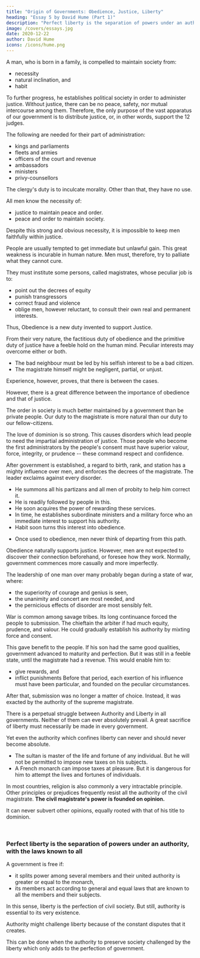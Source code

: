 ```yaml
---
title: "Origin of Governments: Obedience, Justice, Liberty"
heading: "Essay 5 by David Hume (Part 1)"
description: "Perfect liberty is the separation of powers under an authority, with the laws known to all"
image: /covers/essays.jpg
date: 2020-12-22
author: David Hume
icons: /icons/hume.png
---
```



A man, who is born in a family, is compelled to maintain society from:
- necessity
- natural inclination, and
- habit

To further progress, he establishes political society in order to administer justice. Without justice, there can be no peace, safety, nor mutual intercourse among them. Therefore, the only purpose of the vast apparatus of our government is to distribute justice, or, in other words, support the 12 judges. 

The following are needed for their part of administration:
- kings and parliaments
- fleets and armies
- officers of the court and revenue
- ambassadors
- ministers
- privy-counsellors

The clergy's duty is to inculcate morality. Other than that, they have no use.

All men know the necessity of:
- justice to maintain peace and order.
- peace and order to maintain society.

Despite this strong and obvious necessity, <!-- our nature is so frail and perverse that  -->it is impossible to keep men faithfully within justice. 

People are usually tempted to get immediate but unlawful gain. This great weakness is incurable in human nature. Men must, therefore, try to palliate what they cannot cure.

<!-- Some extraordinary circumstances may happen, in which a man finds his interests to be more promoted by fraud or rapine, than hurt by the breach which his injustice makes in the social union.

But much more frequently, he is seduced from his great and important, but distant interests, by the allurement of present, though often very frivolous temptations. -->

They must institute some persons, called magistrates, whose peculiar job is to:
- point out the decrees of equity
- punish transgressors
- correct fraud and violence
- oblige men, however reluctant, to consult their own real and permanent interests.

Thus, Obedience is a new duty invented to support Justice. <!-- The ties of equity must be corroborated by those of allegiance. But still, abstractly, nothing is gained by this alliance. -->

From their very nature, the factitious duty of obedience and the primitive <!-- and natural  -->duty of justice have a feeble hold on the human mind. Peculiar interests may overcome either or both. <!-- the one and the other. They are equally exposed to the same inconvenience. -->
- The bad neighbour must be led by his selfish interest <!--  the same motives --> to be a bad citizen.
- The magistrate himself might be negligent, partial, or unjust<!--  in his administration -->.

Experience, however, proves, that there is  between the cases.

However, there is a great difference between the importance of obedience and that of justice.

The order in society is much better maintained by a government than be private people. Our duty to the magistrate is more natural than our <!-- strictly guarded by the principles of human nature, than our --> duty to our fellow-citizens. 

<!-- Many people will submit to, and court all the dangers, and fatigues, and cares of government.
Men, once raised to that station, though often led astray by private passions, find, in ordinary cases, a visible interest in 
 -->
The love of dominion is so strong. This causes disorders which lead people to need the impartial administration of justice.  Those people who become the first administrators by the people's consent <!-- , tacit or express, of the people, --> must have superior valour, force, integrity, or prudence -- these command respect and confidence.

After government is established, a regard to birth, rank, and station has a mighty influence over men, and enforces the decrees of the magistrate. The leader exclaims against every disorder.
- He summons all his partizans and all men of probity to help him correct it.
- He is readily followed by people in this.
- He soon acquires the power of rewarding these services.
- In time, he establishes subordinate ministers and a military force who an immediate interest to support his authority.
- Habit soon turns this interest into obedience. 
<!--  consolidates what other principles of human nature had imperfectly founded. -->
- Once used to obedience, men never think of departing from this path.<!--  such a path that they and their ancestors have constantly trod. -->
<!-- This path confines them by so many urgent and visible motives.
But this progress of human affairs may appear certain and inevitable. -->

Obedience naturally supports justice. <!-- The support which allegiance brings to justice is founded on obvious principles of human nature. --> However, men are not expected to discover their connection beforehand, or foresee how they work<!-- their their operation -->. Normally, government commences more casually and more imperfectly.

The leadership of one man over many probably began during a state of war, where:
- the superiority of courage and genius is seen,
- the unanimity and concert are most needed, and
- the pernicious effects of disorder are most sensibly felt.

War is common among savage tribes. Its long continuance <!-- enured --> forced the people to submission.
The chieftain the arbiter if had much equity, prudence, and valour. <!-- , he became, even during peace,  of all differences. --> He could gradually establish his authority by mixting force and consent.

This gave benefit to <!--  sensibly felt from his influence, made it be cherished by --> the people<!-- , at least by the peaceable and well disposed among them -->.
If his son had the same good qualities, government advanced to maturity and perfection. But it was still in a feeble state, until the <!--  the farther progress of improvement procured the  -->magistrate had a revenue. This would enable him to:
- give rewards, <!--  on the several instruments of his administration, --> and
- inflict punishments <!-- on the refractory° and disobedient. -->
Before that period, each exertion of his influence must have been particular, and founded on the peculiar circumstances.

After that, submission was no longer a matter of choice. Instead, it was exacted by the authority of the supreme magistrate.

There is a perpetual struggle between Authority and Liberty in all governments. Neither of them can ever absolutely prevail. A great sacrifice of liberty must necessarily be made in every government.

Yet even the authority which confines liberty can never and should never become absolute.
- The sultan is master of the life and fortune of any individual. But he will not be permitted to impose new taxes on his subjects.
- A French monarch can impose taxes at pleasure. But it is dangerous for him to attempt the lives and fortunes of individuals.

In most countries, religion is also commonly a very intractable principle. Other principles or prejudices frequently resist all the authority of the civil magistrate.
**The civil magistrate's power is founded on opinion.**

It can never subvert other opinions, equally rooted with that of his title to dominion.

<br>

### Perfect liberty is the separation of powers under an authority, with the laws known to all

A government is free if:
- it splits power among several members and their united authority is greater or equal to the monarch,
- its members act according to general and equal laws that are known to all the members and their subjects.

In this sense, liberty is the perfection of civil society. But still, authority is essential to its very existence.

Authority might challenge liberty because of the constant disputes that it creates.

This can be done when the authority to preserve society challenged by <!-- is more essential than --> the liberty which only adds to the perfection of government.

<!-- Unless perhaps one may say with some reason that a circumstance, which is essential to the existence of civil society, must always support itself, and needs be guarded with less jealousy, than one that contributes only to its perfection, which the indolence of men is so apt to neglect, or their ignorance to overlook. -->